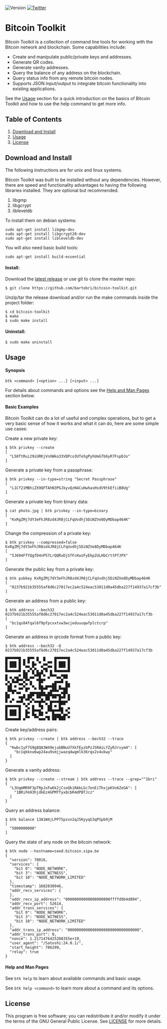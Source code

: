![Version](https://img.shields.io/badge/Version-3.0.0-green.svg)
[![Twitter](https://img.shields.io/twitter/follow/bartobri78?label=Follow%20@bartobri78)](https://twitter.com/intent/follow?screen_name=bartobri78)

Bitcoin Toolkit
===============

Bitcoin Toolkit is a collection of command line tools for working with the Bitcoin network and blockchain. Some capabilities include:

- Create and manipulate public/private keys and addresses.
- Generate QR codes.
- Generate vanity addresses.
- Query the balance of any address on the blockchain.
- Query status info from any remote bitcoin nodes.
- Supports JSON input/output to integrate bitcoin functionality into existing applications.

See the [Usage](#usage) section for a quick introduction on the basics of Bitcoin Toolkit and how to use the help command to get more info.

Table of Contents
-----------------

1. [Download and Install](#download-and-install)
2. [Usage](#usage)
3. [License](#license)

Download and Install
--------------------
The following instructions are for unix and linux systems.

Bitcoin Toolkit was built to be installed without any dependencies. However, there are speed and functionality advantages to having the following libraries installed. They are optional but recommended.

1. libgmp
2. libgcrypt
3. libleveldb

To install them on debian systems:
```
sudo apt-get install libgmp-dev
sudo apt-get install libgcrypt20-dev
sudo apt-get install libleveldb-dev
```

You will also need basic build tools:

```
sudo apt-get install build-essential
```

#### Install:

Download the [latest release](https://github.com/bartobri/bitcoin-toolkit/releases/latest) or use git to clone the master repo:

```
$ git clone https://github.com/bartobri/bitcoin-toolkit.git
```

Unzip/tar the release download and/or run the make commands inside the project folder:
```
$ cd bitcoin-toolkit
$ make
$ sudo make install
```

#### Uninstall:

```
$ sudo make uninstall
```

Usage
-----

#### Synopsis

`btk <command> [<option> ...] [<input> ...]`

For details about commands and options see the [Help and Man Pages](#help-and-man-pages) section below.

#### Basic Examples

Bitcoin Toolkit can do a lot of useful and complex operations, but to get a very basic sense of how it works and what it can do, here are some simple use cases:

Create a new private key:
```
$ btk privkey --create
[
  "L58TtRui29iURKjVnXWko33VQPco3UTe5gPyhUmG7b6yR7FspDJo"
]
```

Generate a private key from a passphrase:
```
$ btk privkey --in-type=string "Secret Passphrase"
[
  "L1Cf21MBhiZX9QFTAhN3PGJkyvQzN4CuHwhasHsdV9tkEfiiB8Ug"
]
```

Generate a private key from binary data:
```
$ cat photo.jpg | btk privkey --in-type=binary
[
  "KxRgZMj7dY3eFhJR8zd4JR8jCLFqUvdhj5DiNZVe8DyMDbap464K"
]
```

Change the compression of a private key:
```
$ btk privkey --compressed=false KxRgZMj7dY3eFhJR8zd4JR8jCLFqUvdhj5DiNZVe8DyMDbap464K
[
  "5J694FfYQgfD4nP57LrQQRxDjSfFcKwzFyEkp2ULHbCrttPfJPX"
]
```

Generate the public key from a private key:
```
$ btk pubkey KxRgZMj7dY3eFhJR8zd4JR8jCLFqUvdhj5DiNZVe8DyMDbap464K
[
  "0237b921b35555af8d6c27017ec2a4c524eac53011d0a45dba227f14937a17cf3b"
]
```

Generate an address from a public key:
```
$ btk address --bech32 0237b921b35555af8d6c27017ec2a4c524eac53011d0a45dba227f14937a17cf3b
[
  "bc1qs84fqal6f9pfpcxxtvw3wcjeduuuqwfplctcrp"
]
```

Generate an address in qrcode format from a public key:
```
$ btk address --bech32 -Q 0237b921b35555af8d6c27017ec2a4c524eac53011d0a45dba227f14937a17cf3b

█▀▀▀▀▀█ ▄ █▀▀ █  █    █▀▀▀▀▀█
█ ███ █ █ ▀ █▄ ▀ ▄▄▀▀ █ ███ █
█ ▀▀▀ █  ▀▀▄▀▄  ▀▄▄▀▀ █ ▀▀▀ █
▀▀▀▀▀▀▀ █▄▀ █ █▄█ ▀ █ ▀▀▀▀▀▀▀
█ ▄ ▄▄▀ ██ ▄▄▀▀█ ▀ ▄▀▀▀▄▄▀██
▀▄ █▄█▀▀▄▀▀▄  ▀██▀    ▄▄▄█ ▄
▀▄█ ▄ ▀▀▄▀ ▀▄  █▄ ▄▄▄██ ▄  ██
 ██▄▄ ▀▀ █▀  ▀ ▀█▀▀ ▄██▄▀▀██
█▄ ▀ ▀▀ ▄ ▄██▀████▄██▄▄▄▄▀█▀▄
█▀ ▄  ▀█▀▄█▀▄ ▀▀▄ ██ ▀▀ █▀▀ █
▀ ▀  ▀▀▀▄ ▄▀ ▀▀█▀▀▄ █▀▀▀███▀
█▀▀▀▀▀█  ▀▄ █  ▀█  ██ ▀ █▄  ▄
█ ███ █  █▄ █▀▀█▄ ▄▀▀█▀▀▀█ ▀▄
█ ▀▀▀ █  █▄ ▀█▄▀▀ ▄▄ ████▄█▀▄
▀▀▀▀▀▀▀ ▀      ▀▀▀ ▀ ▀▀ ▀▀▀
```

Create key/address pairs:
```
$ btk privkey --create | btk address --bech32 --trace
{
  "Kwbc1yF7G9g8QA3W49ejubBNuU7XkfEyzbPzJSRAiLYZyRJrvym4": [
    "bc1qkknu6wp24au9smjjwazq4wgmlk36rqx2x4ukwy"
  ]
}
```

Generate a vanity address:
```
$ btk privkey --create --stream | btk address --trace --grep="^1bri"
{
  "L3UqmMR9F3pTRpJxFw6k2jCsoQkiRAkLGc7enEiThxjpKVo6ZeGA": [
    "1BRiFm93hjdkEz4GPMTfyxQcbR4dPBTJcz"
  ]
}
```

Query an address balance:
```
$ btk balance 13A1W4jLPP75pzvn2qJ5KyyqG3qPSpb9jM
[
  "5000000000"
]
```

Query the state of any node on the bitcoin network:
```
$ btk node --hostname=seed.bitcoin.sipa.be
{
  "version": 70016,
  "services": {
    "bit 0": "NODE_NETWORK",
    "bit 3": "NODE_WITNESS",
    "bit 10": "NODE_NETWORK_LIMITED"
  },
  "timestamp": 1682030946,
  "addr_recv_services": {
  },
  "addr_recv_ip_address": "00000000000000000000ffffd9b4d894",
  "addr_recv_port": 52614,
  "addr_trans_services": {
    "bit 0": "NODE_NETWORK",
    "bit 3": "NODE_WITNESS",
    "bit 10": "NODE_NETWORK_LIMITED"
  },
  "addr_trans_ip_address": "00000000000000000000000000000000",
  "addr_trans_port": 0,
  "nonce": 1.2171476425208355e+19,
  "user_agent": "/Satoshi:24.0.1/",
  "start_height": 786299,
  "relay": true
}
```

#### Help and Man Pages

See `btk help` to learn about available commands and basic usage.

See `btk help <command>` to learn more about a command and its options.

License
-------

This program is free software; you can redistribute it and/or modify it
under the terms of the GNU General Public License. See [LICENSE](LICENSE) for
more details.
